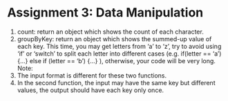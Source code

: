 # Assignment 3: Data Manipulation
1. count: return an object which shows the count of each character.
2. groupByKey: return an object which shows the summed-up value of each key.
This time, you may get letters from ‘a’ to ‘z’, try to avoid using ‘if’ or ‘switch’ to split each letter into different cases (e.g. if(letter == ‘a’) {...} else if (letter == ‘b’) {...} ), otherwise, your code will be very long.
Note:
1. The input format is different for these two functions.
2. In the second function, the input may have the same key but different values, the
output should have each key only once.